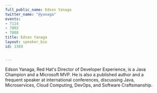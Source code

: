 ---
full_public_name: Edson Yanaga
twitter_name: "@yanaga"
events:
- 7114
- 7003
- 7088
title: Edson Yanaga
layout: speaker_bio
id: 1389

---
Edson Yanaga, Red Hat's Director of Developer Experience, is a Java Champion and a Microsoft MVP. He is also a published author and a frequent speaker at international conferences, discussing Java, Microservices, Cloud Computing, DevOps, and Software Craftsmanship.